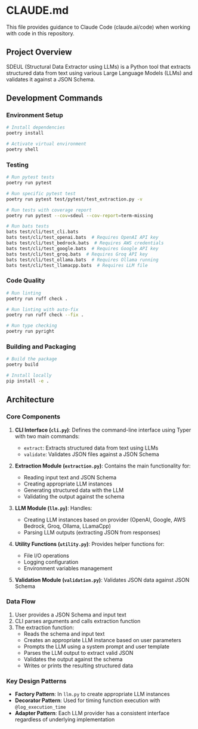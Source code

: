 # CLAUDE.md

This file provides guidance to Claude Code (claude.ai/code) when working with code in this repository.

## Project Overview

SDEUL (Structural Data Extractor using LLMs) is a Python tool that extracts structured data from text using various Large Language Models (LLMs) and validates it against a JSON Schema.

## Development Commands

### Environment Setup

```sh
# Install dependencies
poetry install

# Activate virtual environment
poetry shell
```

### Testing

```sh
# Run pytest tests
poetry run pytest

# Run specific pytest test
poetry run pytest test/pytest/test_extraction.py -v

# Run tests with coverage report
poetry run pytest --cov=sdeul --cov-report=term-missing

# Run bats tests
bats test/cli/test_cli.bats
bats test/cli/test_openai.bats  # Requires OpenAI API key
bats test/cli/test_bedrock.bats  # Requires AWS credentials
bats test/cli/test_google.bats  # Requires Google API key
bats test/cli/test_groq.bats  # Requires Groq API key
bats test/cli/test_ollama.bats  # Requires Ollama running
bats test/cli/test_llamacpp.bats  # Requires LLM file
```

### Code Quality

```sh
# Run linting
poetry run ruff check .

# Run linting with auto-fix
poetry run ruff check --fix .

# Run type checking
poetry run pyright
```

### Building and Packaging

```sh
# Build the package
poetry build

# Install locally
pip install -e .
```

## Architecture

### Core Components

1. **CLI Interface (`cli.py`)**: Defines the command-line interface using Typer with two main commands:
   - `extract`: Extracts structured data from text using LLMs
   - `validate`: Validates JSON files against a JSON Schema

2. **Extraction Module (`extraction.py`)**: Contains the main functionality for:
   - Reading input text and JSON Schema
   - Creating appropriate LLM instances
   - Generating structured data with the LLM
   - Validating the output against the schema

3. **LLM Module (`llm.py`)**: Handles:
   - Creating LLM instances based on provider (OpenAI, Google, AWS Bedrock, Groq, Ollama, LLamaCpp)
   - Parsing LLM outputs (extracting JSON from responses)

4. **Utility Functions (`utility.py`)**: Provides helper functions for:
   - File I/O operations
   - Logging configuration
   - Environment variables management

5. **Validation Module (`validation.py`)**: Validates JSON data against JSON Schema

### Data Flow

1. User provides a JSON Schema and input text
2. CLI parses arguments and calls extraction function
3. The extraction function:
   - Reads the schema and input text
   - Creates an appropriate LLM instance based on user parameters
   - Prompts the LLM using a system prompt and user template
   - Parses the LLM output to extract valid JSON
   - Validates the output against the schema
   - Writes or prints the resulting structured data

### Key Design Patterns

- **Factory Pattern**: In `llm.py` to create appropriate LLM instances
- **Decorator Pattern**: Used for timing function execution with `@log_execution_time`
- **Adapter Pattern**: Each LLM provider has a consistent interface regardless of underlying implementation
